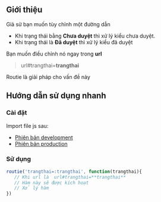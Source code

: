 ## Giới thiệu
Giả sử bạn muốn tùy chỉnh một đường dẫn
- Khi trạng thái bằng **Chưa duyệt** thì xử lý kiểu chưa duyệt. 
- Khi trạng thái là **Đã duyệt** thì xử lý kiểu đã duyệt

Bạn muốn điều chỉnh nó ngay trong **url**
> url#trangthai=**trangthai**

Routie là giải pháp cho vấn đề này
## Hướng dẫn sử dụng nhanh
### Cài đặt
Import file js sau:
- [Phiên bản development](https://raw.githubusercontent.com/jgallen23/routie/master/dist/routie.js)
- [Phiên bản production](https://raw.githubusercontent.com/jgallen23/routie/master/dist/routie.min.js)
### Sử dụng
```javascript
routie('trangthai=:trangthai', function(trangthai){
   // Khi url là  url#trangthai=**trangthai**
   // Hàm này sẽ được kích hoạt
   // Xử lý hàm
})
```
